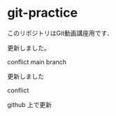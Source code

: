 # git-practice
このリポジトリはGit動画講座用です．



更新しました。

conflict main branch


更新しました


conflict

github 上で更新
